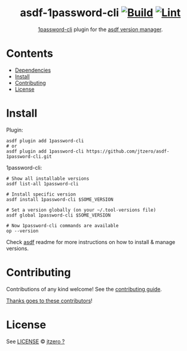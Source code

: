 <div align="center">

# asdf-1password-cli [![Build](https://github.com/jtzero/asdf-1password-cli/actions/workflows/build.yml/badge.svg)](https://github.com/jtzero/asdf-1password-cli/actions/workflows/build.yml) [![Lint](https://github.com/jtzero/asdf-1password-cli/actions/workflows/lint.yml/badge.svg)](https://github.com/jtzero/asdf-1password-cli/actions/workflows/lint.yml)


[1password-cli](https://1password.com/downloads/command-line/) plugin for the [asdf version manager](https://asdf-vm.com).

</div>

# Contents

- [Dependencies](#dependencies)
- [Install](#install)
- [Contributing](#contributing)
- [License](#license)

# Install

Plugin:

```shell
asdf plugin add 1password-cli
# or
asdf plugin add 1password-cli https://github.com/jtzero/asdf-1password-cli.git
```

1password-cli:

```shell
# Show all installable versions
asdf list-all 1password-cli

# Install specific version
asdf install 1password-cli $SOME_VERSION

# Set a version globally (on your ~/.tool-versions file)
asdf global 1password-cli $SOME_VERSION

# Now 1password-cli commands are available
op --version
```

Check [asdf](https://github.com/asdf-vm/asdf) readme for more instructions on how to
install & manage versions.

# Contributing

Contributions of any kind welcome! See the [contributing guide](contributing.md).

[Thanks goes to these contributors](https://github.com/jtzero/asdf-1password-cli/graphs/contributors)!

# License

See [LICENSE](LICENSE) © [jtzero ?](https://github.com/jtzero/)
